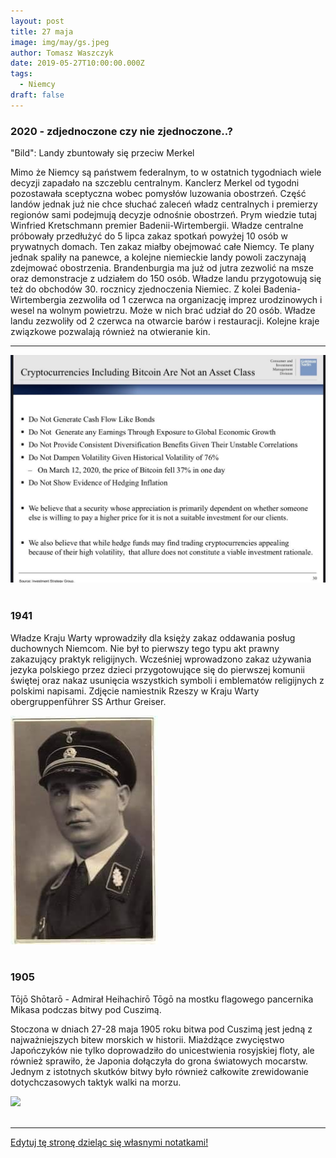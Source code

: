 ```yaml
---
layout: post
title: 27 maja
image: img/may/gs.jpeg
author: Tomasz Waszczyk
date: 2019-05-27T10:00:00.000Z
tags:
  - Niemcy
draft: false
---
```


### 2020 - zdjednoczone czy nie zjednoczone..?

"Bild": Landy zbuntowały się przeciw Merkel

Mimo że Niemcy są państwem federalnym, to w ostatnich tygodniach wiele decyzji zapadało na szczeblu centralnym. Kanclerz Merkel od tygodni pozostawała sceptyczna wobec pomysłów luzowania obostrzeń.
Część landów jednak już nie chce słuchać zaleceń władz centralnych i premierzy regionów sami podejmują decyzje odnośnie obostrzeń. Prym wiedzie tutaj Winfried Kretschmann premier Badenii-Wirtembergii.
Władze centralne próbowały przedłużyć do 5 lipca zakaz spotkań powyżej 10 osób w prywatnych domach. Ten zakaz miałby obejmować całe Niemcy. Te plany jednak spaliły na panewce, a kolejne niemieckie landy powoli zaczynają zdejmować obostrzenia.
Brandenburgia ma już od jutra zezwolić na msze oraz demonstracje z udziałem do 150 osób. Władze landu przygotowują się też do obchodów 30. rocznicy zjednoczenia Niemiec.
Z kolei Badenia-Wirtembergia zezwoliła od 1 czerwca na organizację imprez urodzinowych i wesel na wolnym powietrzu. Może w nich brać udział do 20 osób. Władze landu zezwoliły od 2 czerwca na otwarcie barów i restauracji. Kolejne kraje związkowe pozwalają również na otwieranie kin.

---

<img src="./img/may/gs.jpeg"><br><br>

### 1941

Władze Kraju Warty wprowadziły dla księży zakaz oddawania posług duchownych Niemcom. Nie był to pierwszy tego typu akt prawny zakazujący praktyk religijnych. Wcześniej wprowadzono zakaz używania jezyka polskiego przez dzieci przygotowujące się do pierwszej komunii świętej oraz nakaz usunięcia wszystkich symboli i emblematów religijnych z polskimi napisami.
Zdjęcie namiestnik Rzeszy w Kraju Warty obergruppenführer SS Arthur Greiser.

<img src="./img/may/greiser.jpg"><br><br>

### 1905

Tōjō Shōtarō - Admirał Heihachirō Tōgō na mostku flagowego pancernika Mikasa podczas bitwy pod Cuszimą.

Stoczona w dniach 27-28 maja 1905 roku bitwa pod Cuszimą jest jedną z najważniejszych bitew morskich w historii. Miażdżące zwycięstwo Japończyków nie tylko doprowadziło do unicestwienia rosyjskiej floty, ale również sprawiło, że Japonia dołączyła do grona światowych mocarstw. Jednym z istotnych skutków bitwy było również całkowite zrewidowanie dotychczasowych taktyk walki na morzu.

<img src="./img/january/cuszima.jpg"/><br><br>

---

<a href="https://github.com/TomaszWaszczyk/historia.waszczyk.com/edit/master/src/content/may-27.md" target="_blank">Edytuj tę stronę dzieląc się własnymi notatkami!</a>
